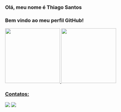 ### Olá, meu nome é Thiago Santos

### Bem vindo ao meu perfil GitHub!

<div>
  <a href="https://github.com/Thiago-Santos-Sousa">
  <img height="180em" src="https://github-readme-stats.vercel.app/api/top-langs/?username=Thiago-Santos-Sousa&layout=compact&langs_count=7&theme=dracula"/>
  <img height="180em" src="https://github-readme-stats.vercel.app/api?username=Thiago-Santos-Sousa&show_icons=true&theme=dracula&include_all_commits=true&count_private=true"/>
</div>

### Contatos:

<div>
  <a href="https://instagram.com/thiago_s.s" target="_blank"><img src="https://img.shields.io/badge/-Instagram-%23E4405F?style=for-the-badge&logo=instagram&logoColor=white" target="_blank"></a>
  <a href="https://www.linkedin.com/in/thiago-santos-85904122a" target="_blank"><img src="https://img.shields.io/badge/-LinkedIn-%230077B5?style=for-the-badge&logo=linkedin&logoColor=white" target="_blank"></a>   
</div>
